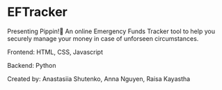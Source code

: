 # EFTracker
Presenting Pippin!🐧
An online Emergency Funds Tracker tool to help you securely manage your money in case of unforseen circumstances.

Frontend: HTML, CSS, Javascript

Backend: Python

Created by: Anastasiia Shutenko, Anna Nguyen, Raisa Kayastha 


